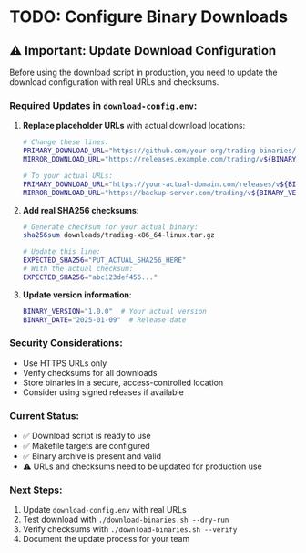 # TODO: Configure Binary Downloads

## ⚠️ Important: Update Download Configuration

Before using the download script in production, you need to update the download configuration with real URLs and checksums.

### Required Updates in `download-config.env`:

1. **Replace placeholder URLs** with actual download locations:
   ```bash
   # Change these lines:
   PRIMARY_DOWNLOAD_URL="https://github.com/your-org/trading-binaries/releases/download/v${BINARY_VERSION}/trading-x86_64-linux.tar.gz"
   MIRROR_DOWNLOAD_URL="https://releases.example.com/trading/v${BINARY_VERSION}/trading-x86_64-linux.tar.gz"
   
   # To your actual URLs:
   PRIMARY_DOWNLOAD_URL="https://your-actual-domain.com/releases/v${BINARY_VERSION}/trading-x86_64-linux.tar.gz"
   MIRROR_DOWNLOAD_URL="https://backup-server.com/trading/v${BINARY_VERSION}/trading-x86_64-linux.tar.gz"
   ```

2. **Add real SHA256 checksums**:
   ```bash
   # Generate checksum for your actual binary:
   sha256sum downloads/trading-x86_64-linux.tar.gz
   
   # Update this line:
   EXPECTED_SHA256="PUT_ACTUAL_SHA256_HERE"
   # With the actual checksum:
   EXPECTED_SHA256="abc123def456..."
   ```

3. **Update version information**:
   ```bash
   BINARY_VERSION="1.0.0"  # Your actual version
   BINARY_DATE="2025-01-09"  # Release date
   ```

### Security Considerations:

- Use HTTPS URLs only
- Verify checksums for all downloads
- Store binaries in a secure, access-controlled location
- Consider using signed releases if available

### Current Status:

- ✅ Download script is ready to use
- ✅ Makefile targets are configured
- ✅ Binary archive is present and valid
- ⚠️ URLs and checksums need to be updated for production use

### Next Steps:

1. Update `download-config.env` with real URLs
2. Test download with `./download-binaries.sh --dry-run`
3. Verify checksums with `./download-binaries.sh --verify`
4. Document the update process for your team
